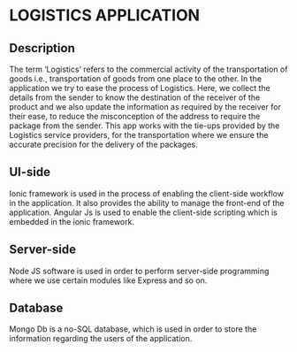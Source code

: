 # LOGISTICS APPLICATION
## Description

The term ‘Logistics’ refers to the commercial activity of the
transportation of goods i.e., transportation of goods from one place to the other.
In the application we try to ease the process of Logistics. Here, we collect the
details from the sender to know the destination of the receiver of the product
and we also update the information as required by the receiver for their ease, to
reduce the misconception of the address to require the package from the sender.
This app works with the tie-ups provided by the Logistics service providers, for
the transportation where we ensure the accurate precision for the delivery of the
packages.

## UI-side

Ionic framework is used in the process of enabling the client-side
workflow in the application. It also provides the ability to manage the front-end
of the application.
Angular Js is used to enable the client-side scripting which is embedded
in the ionic framework.

## Server-side

Node JS software is used in order to perform server-side programming
where we use certain modules like Express and so on.

## Database

Mongo Db is a no-SQL database, which is used in order to store the
information regarding the users of the application.
